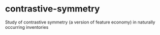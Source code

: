 contrastive-symmetry
====================

Study of contrastive symmetry (a version of feature economy) in naturally occurring inventories
